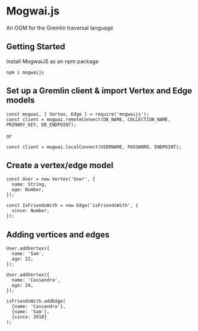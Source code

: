 # Mogwai.js
An OGM for the Gremlin traversal language

## Getting Started
Install MogwaiJS as an npm package
```
npm i mogwaijs
```

## Set up a Gremlin client & import Vertex and Edge models
```
const mogwai, { Vertex, Edge } = require('mogwaijs');
const client = mogwai.remoteConnect(DB_NAME, COLLECTION_NAME, PRIMARY_KEY, DB_ENDPOINT);
```
or
```
const client = mogwai.localConnect(USERNAME, PASSWORD, ENDPOINT);
```

## Create a vertex/edge model
```
const User = new Vertex('User', {
  name: String,
  age: Number,
});
```
```  
const IsFriendsWith = new Edge('isFriendsWith', {
  since: Number,
});
```

## Adding vertices and edges
```
User.addVertex({
  name: 'Sam',
  age: 22,
});

User.addVertex({
  name: 'Cassandra',
  age: 24,
});

isFriendsWith.addEdge(
  {name: 'Cassandra'},
  {name: 'Sam'},
  {since: 2018}
);
```
